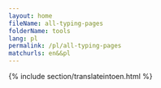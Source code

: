 ```yaml
---
layout: home
fileName: all-typing-pages
folderName: tools
lang: pl
permalink: /pl/all-typing-pages
matchurls: en&&pl
---
```

{% include section/translateintoen.html %}